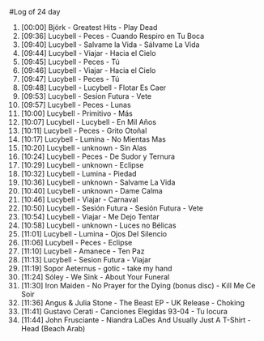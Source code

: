 #Log of 24 day

1. [00:00] Björk - Greatest Hits - Play Dead
1. [09:36] Lucybell - Peces - Cuando Respiro en Tu Boca
1. [09:40] Lucybell - Salvame la Vida - Sálvame La Vida
1. [09:44] Lucybell - Viajar - Hacia el Cielo
1. [09:45] Lucybell - Peces - Tú
1. [09:46] Lucybell - Viajar - Hacia el Cielo
1. [09:47] Lucybell - Peces - Tú
1. [09:48] Lucybell - Lucybell - Flotar Es Caer
1. [09:53] Lucybell - Sesion Futura - Vete
1. [09:57] Lucybell - Peces - Lunas
1. [10:00] Lucybell - Primitivo - Más
1. [10:07] Lucybell - Lucybell - En Mil Años
1. [10:11] Lucybell - Peces - Grito Otoñal
1. [10:17] Lucybell - Lumina - No Mientas Mas
1. [10:20] Lucybell - unknown - Sin Alas
1. [10:24] Lucybell - Peces - De Sudor y Ternura
1. [10:29] Lucybell - unknown - Eclipse
1. [10:32] Lucybell - Lumina - Piedad
1. [10:36] Lucybell - unknown - Salvame La Vida
1. [10:40] Lucybell - unknown - Dame Calma
1. [10:46] Lucybell - Viajar - Carnaval
1. [10:50] Lucybell - Sesión Futura - Sesión Futura - Vete
1. [10:54] Lucybell - Viajar - Me Dejo Tentar
1. [10:58] Lucybell - unknown - Luces no Bélicas
1. [11:01] Lucybell - Lumina - Ojos Del Silencio
1. [11:06] Lucybell - Peces - Eclipse
1. [11:10] Lucybell - Amanece - Ten Paz
1. [11:13] Lucybell - Sesion Futura - Viajar
1. [11:19] Sopor Aeternus - gotic - take my hand
1. [11:24] Sóley - We Sink - About Your Funeral
1. [11:30] Iron Maiden - No Prayer for the Dying (bonus disc) - Kill Me Ce Soir
1. [11:36] Angus & Julia Stone - The Beast EP - UK Release - Choking
1. [11:41] Gustavo Cerati - Canciones Elegidas 93-04 - Tu locura
1. [11:44] John Frusciante - Niandra LaDes And Usually Just A T-Shirt - Head (Beach Arab)
